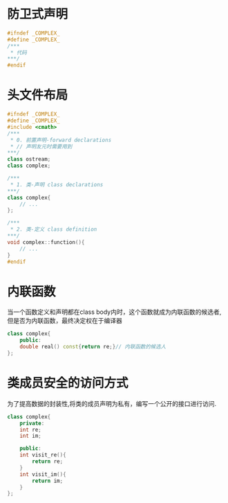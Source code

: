 # 防卫式声明
```C++
#ifndef _COMPLEX_
#define _COMPLEX_
/***
 * 代码
***/
#endif
```

# 头文件布局

```C++
#ifndef _COMPLEX_
#define _COMPLEX_
#include <cmath>
/***
 * 0. 前置声明-forward declarations
 * // 声明友元时需要用到
***/
class ostream;
class complex;

/***
 * 1. 类-声明 class declarations
***/
class complex{
    // ...
};

/***
 * 2. 类-定义 class definition
***/
void complex::function(){
    // ...
}
#endif
```

# 内联函数
当一个函数定义和声明都在class body内时，这个函数就成为内联函数的候选者,但是否为内联函数，最终决定权在于编译器

```C++
class complex{
    public:
    double real() const{return re;}// 内联函数的候选人
};
```

# 类成员安全的访问方式
为了提高数据的封装性,将类的成员声明为私有，编写一个公开的接口进行访问.

```C++
class complex{
    private:
    int re;
    int im;

    public:
    int visit_re(){
        return re;
    }
    int visit_im(){
        return im;
    }
};
```